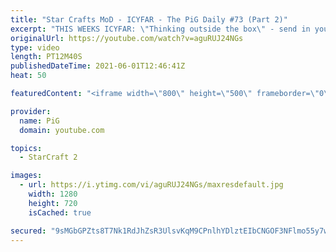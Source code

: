 ```yaml
---
title: "Star Crafts MoD - ICYFAR - The PiG Daily #73 (Part 2)"
excerpt: "THIS WEEKS ICYFAR: \"Thinking outside the box\" - send in your replays using compositions and style that are outside the regular meta!. Send submissions to eonblu95@gmail.com as attachment. Lastest submission until the second daily of the week (Monday in EU/US, Tuesday in AUS/KR).\r Full Playlist of Daily"
originalUrl: https://youtube.com/watch?v=aguRUJ24NGs
type: video
length: PT12M40S
publishedDateTime: 2021-06-01T12:46:41Z
heat: 50

featuredContent: "<iframe width=\"800\" height=\"500\" frameborder=\"0\" src=\"https://www.youtube.com/embed/aguRUJ24NGs\" allow=\"accelerometer; autoplay; encrypted-media; gyroscope; picture-in-picture\" allowfullscreen></iframe>"

provider:
  name: PiG
  domain: youtube.com

topics:
  - StarCraft 2

images:
  - url: https://i.ytimg.com/vi/aguRUJ24NGs/maxresdefault.jpg
    width: 1280
    height: 720
    isCached: true

secured: "9sMGbGPZts8T7Nk1RdJhZsR3UlsvKqM9CPnlhYDlztEIbCNGOF3NFlmo55y7w52X0qhkYIGv0SrvWvvLlr0do4tlzd8JgSHcSjTmCUGXUz1QIYAPBVktcujwYReWNwt3vAkuvxr3ZeSsyNZk7lDiIyVKwO+Hvi0lonz7C8RhhwzfA4KZMkecCtod3jRmfDEhmRGcwZnCV/7G9BcSyYyHa4kXqxU+he1LHsQeQApfGNQ9yI4rRyyPhfmKEDd+ndpGS5Rf/nSjzKqUhAAUZPGbXMookTagg/SWnevXJY81VIy0gwBdTSyVbrAN7ewXCjGhluCM+0FVHzWS2iucWulQl+jdGYpfmitNOWN+T+a0pTsAqBtMPwz8s5RwQcTRMGHINoReDbJl1i4pkGHKNRHAeucQekx6cyoeZ6Eoo7EWWdk=;uQ3kuOMU5pDgmCjMrcC+2Q=="
---
```


